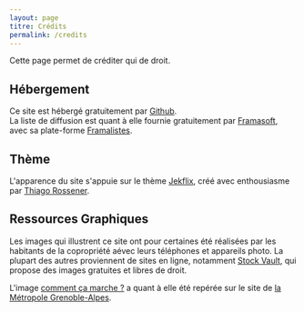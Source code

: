 ```yaml
---
layout: page
titre: Crédits
permalink: /credits
---
```


Cette page permet de créditer qui de droit.


## Hébergement

Ce site est hébergé gratuitement par [Github](https://github.com).  
La liste de diffusion est quant à elle fournie gratuitement par [Framasoft](https://framasoft.org/fr/),
avec sa plate-forme [Framalistes](https://framalistes.org).


## Thème

L'apparence du site s'appuie sur le thème [Jekflix](http://jekyllthemes.org/themes/jekflix/),
créé avec enthousiasme par [Thiago Rossener](http://www.rossener.com).


## Ressources Graphiques

Les images qui illustrent ce site ont pour certaines été réalisées
par les habitants de la copropriété aévec leurs téléphones et appareils photo.
La plupart des autres proviennent de sites en ligne, notamment [Stock Vault](stockvault.net),
qui propose des images gratuites et libres de droit.

L'image [comment ça marche ?](ressources/img/comment-ca-marche.jpg) a quant à elle été repérée sur le site
de [la Métropole Grenoble-Alpes](https://www.lametro.fr/42-je-composte.htm).
